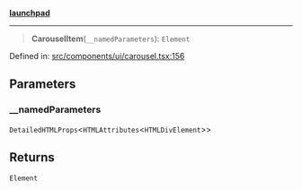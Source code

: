 [**launchpad**](index.md)

***

> **CarouselItem**(`__namedParameters`): `Element`

Defined in: [src/components/ui/carousel.tsx:156](https://github.com/victorbratov/launchpad/blob/d1815ef1a573b42ac1f231f3f3d6617bddce6dbe/src/components/ui/carousel.tsx#L156)

## Parameters

### \_\_namedParameters

`DetailedHTMLProps`\<`HTMLAttributes`\<`HTMLDivElement`\>\>

## Returns

`Element`
